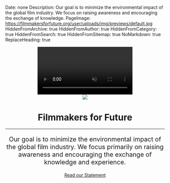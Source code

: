 Date: none
Description: Our goal is to minimize the environmental impact of the global film industry. We focus on raising awareness and encouraging the exchange of knowledge.
PageImage: https://filmmakersforfuture.org/user/uploads/img/previews/default.jpg
HiddenFromArchive: true
HiddenFromAuthor: true
HiddenFromCategory: true
HiddenFromSearch: true
HiddenFromSitemap: true
NoMarkdown: true
ReplaceHeading: true

<!-- Masthead -->
<header class="masthead">
  <div class="overlay"></div>
  <video playsinline="playsinline" autoplay="autoplay" muted="muted" loop="loop" id="header_video">
    <source data-src="/user/uploads/files/videos/demo_h264.mp4" type='video/mp4'>
  </video>
  <div class="container h-100">
    <div class="h-100 row align-items-center justify-content-center text-center">
      <div class="align-self-end col-xl-3 col-lg-3 col-md-4 col-sm-6 col-xs-3 col-6">
        <img class="img-fluid" id="main_logo" src="/user/uploads/files/logos/logo_standalone.svg">
      </div>
      <div class="col-lg-10">
        <h1 class="text-uppercase text-white font-weight-bold">Filmmakers for Future</h1>
        <hr class="divider" id="main_divider">
      </div>
      <div class="col-lg-9 align-self-start">
        <p class="text-white-85 font-weight-light mb-4" style="font-size:1.24rem" id="main_text">Our goal is to minimize the environmental impact of the global film industry. We focus primarily on raising awareness and encouraging the exchange of knowledge and experience.</p>
        <a class="btn btn-primary btn-xl js-scroll-trigger" href="#statement">Read our Statement</a>
      </div>
    </div>
  </div>
</header>
